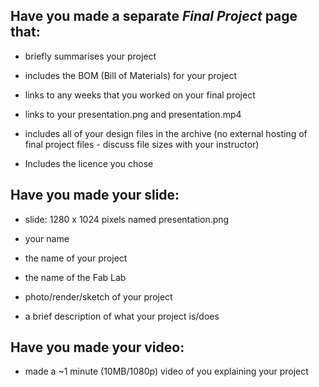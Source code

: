 ## Have you made a separate *Final Project* page that:
* briefly summarises your project

* includes the BOM (Bill of Materials) for your project

* links to any weeks that you worked on your final project

* links to your presentation.png and presentation.mp4

* includes all of your design files in the archive (no external hosting of final project files - discuss file sizes with your instructor)

* Includes the licence you chose

## Have you made your slide: 
* slide: 1280 x 1024 pixels named presentation.png

* your name

* the name of your project

* the name of the Fab Lab

* photo/render/sketch of your project

* a brief description of what your project is/does

## Have you made your video:
* made a ~1 minute (10MB/1080p) video of you explaining your project
